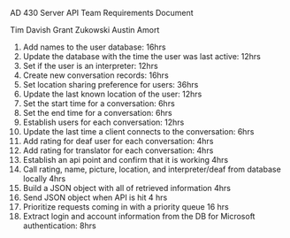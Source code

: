 AD 430
Server API Team
Requirements Document

Tim Davish
Grant Zukowski
Austin Amort

1. Add names to the user database: 16hrs
2. Update the database with the time the user was last active: 12hrs
3. Set if the user is an interpreter: 12hrs
4. Create new conversation records: 16hrs
5. Set location sharing preference for users: 36hrs
6. Update the last known location of the user: 12hrs
7. Set the start time for a conversation: 6hrs
8. Set the end time for a conversation: 6hrs
9. Establish users for each conversation: 12hrs
10. Update the last time a client connects to the conversation: 6hrs
11. Add rating for deaf user for each conversation: 4hrs
12. Add rating for translator for each conversation: 4hrs
13. Establish an api point and confirm that it is working 4hrs
14. Call rating, name, picture, location, and interpreter/deaf from database locally 4hrs
15. Build a JSON object with all of retrieved information 4hrs
16. Send JSON object when API is hit 4 hrs
17. Prioritize requests coming in with a priority queue 16 hrs
18. Extract login and account information from the DB for Microsoft authentication: 8hrs
